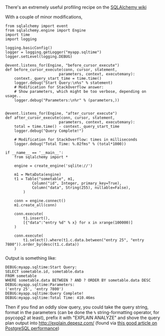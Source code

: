 There's an extremely useful profiling recipe on the [SQLAlchemy wiki](http://www.sqlalchemy.org/trac/wiki/UsageRecipes/Profiling)

With a couple of minor modifications,

    from sqlalchemy import event
    from sqlalchemy.engine import Engine
    import time
    import logging
     
    logging.basicConfig()
    logger = logging.getLogger("myapp.sqltime")
    logger.setLevel(logging.DEBUG)
    
    @event.listens_for(Engine, "before_cursor_execute")
    def before_cursor_execute(conn, cursor, statement, 
                            parameters, context, executemany):
        context._query_start_time = time.time()
        logger.debug("Start Query:\n%s" % statement)
        # Modification for StackOverflow answer:
        # Show parameters, which might be too verbose, depending on usage..
        logger.debug("Parameters:\n%r" % (parameters,))

    
    @event.listens_for(Engine, "after_cursor_execute")
    def after_cursor_execute(conn, cursor, statement, 
                            parameters, context, executemany):
        total = time.time() - context._query_start_time
        logger.debug("Query Complete!")

        # Modification for StackOverflow: times in milliseconds
        logger.debug("Total Time: %.02fms" % (total*1000))
    
    if __name__ == '__main__':
        from sqlalchemy import *
     
        engine = create_engine('sqlite://')
     
        m1 = MetaData(engine)
        t1 = Table("sometable", m1, 
                Column("id", Integer, primary_key=True),
                Column("data", String(255), nullable=False),
            )
     
        conn = engine.connect()
        m1.create_all(conn)
     
        conn.execute(
            t1.insert(), 
            [{"data":"entry %d" % x} for x in xrange(100000)]
        )
     
        conn.execute(
            t1.select().where(t1.c.data.between("entry 25", "entry 7800")).order_by(desc(t1.c.data))
        )


Output is something like:

    DEBUG:myapp.sqltime:Start Query:
    SELECT sometable.id, sometable.data 
    FROM sometable 
    WHERE sometable.data BETWEEN ? AND ? ORDER BY sometable.data DESC
    DEBUG:myapp.sqltime:Parameters:
    ('entry 25', 'entry 7800')
    DEBUG:myapp.sqltime:Query Complete!
    DEBUG:myapp.sqltime:Total Time: 410.46ms


Then if you find an oddly slow query, you could take the query string, format in the parameters (can be done the `%` string-formatting operator, for psycopg2 at least), prefix it with "EXPLAIN ANALYZE" and shove the query plan output into http://explain.depesz.com/ (found via [this good article on PostgreSQL performance](http://robots.thoughtbot.com/post/2638538135/postgresql-performance-considerations))